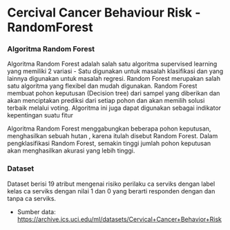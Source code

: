 # Cercival Cancer Behaviour Risk - RandomForest

### Algoritma Random Forest
Algoritma Random Forest adalah salah satu algoritma supervised learning yang memiliki 2 variasi - Satu digunakan untuk masalah klasifikasi dan yang lainnya digunakan untuk masalah regresi. Random Forest merupakan salah satu algoritma yang flexibel dan mudah digunakan. Random Forest membuat pohon keputusan (Decision tree) dari sampel yang diberikan dan akan menciptakan prediksi dari setiap pohon dan akan memilih solusi terbaik melalui voting. Algoritma ini juga dapat digunakan sebagai indikator kepentingan suatu fitur

Algoritma Random Forest menggabungkan beberapa pohon keputusan, menghasilkan sebuah hutan , karena itulah disebut Random Forest. Dalam pengklasifikasi Random Forest, semakin tinggi jumlah pohon keputusan akan menghasilkan akurasi yang lebih tinggi.

### Dataset

Dataset berisi 19 atribut mengenai risiko perilaku ca serviks dengan label kelas ca serviks dengan nilai 1 dan 0 yang berarti responden dengan dan tanpa ca serviks.

- Sumber data: https://archive.ics.uci.edu/ml/datasets/Cervical+Cancer+Behavior+Risk
